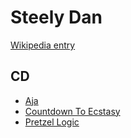 # Steely Dan

[Wikipedia entry](https://en.wikipedia.org/wiki/Steely_Dan)

## CD

- [Aja](Aja.md)
- [Countdown To Ecstasy](Countdown_To_Ecstasy.md)
- [Pretzel Logic](Pretzel_Logic.md)
